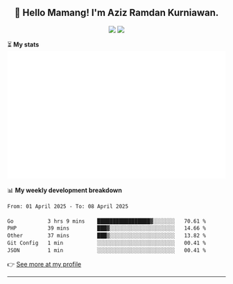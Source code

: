 <h2 align="center">👋 Hello Mamang! I'm Aziz Ramdan Kurniawan.</h2>  
<p align="center">
  <img src="https://komarev.com/ghpvc/?username=azizramdan">
  <img src="https://wakatime.com/badge/user/90056fa0-4c31-4eca-954e-2a3ac05896f9.svg">
</p>
    
⏳ **My stats**  
![](https://raw.githubusercontent.com/azizramdan/github-stats/master/generated/overview.svg#gh-dark-mode-only)

📊 **My weekly development breakdown**
<!--START_SECTION:waka-->

```txt
From: 01 April 2025 - To: 08 April 2025

Go           3 hrs 9 mins    █████████████████▓░░░░░░░   70.61 %
PHP          39 mins         ███▓░░░░░░░░░░░░░░░░░░░░░   14.66 %
Other        37 mins         ███▒░░░░░░░░░░░░░░░░░░░░░   13.82 %
Git Config   1 min           ░░░░░░░░░░░░░░░░░░░░░░░░░   00.41 %
JSON         1 min           ░░░░░░░░░░░░░░░░░░░░░░░░░   00.41 %
```

<!--END_SECTION:waka-->
👉 [See more at my profile](https://wakatime.com/@azizramdan)
***
